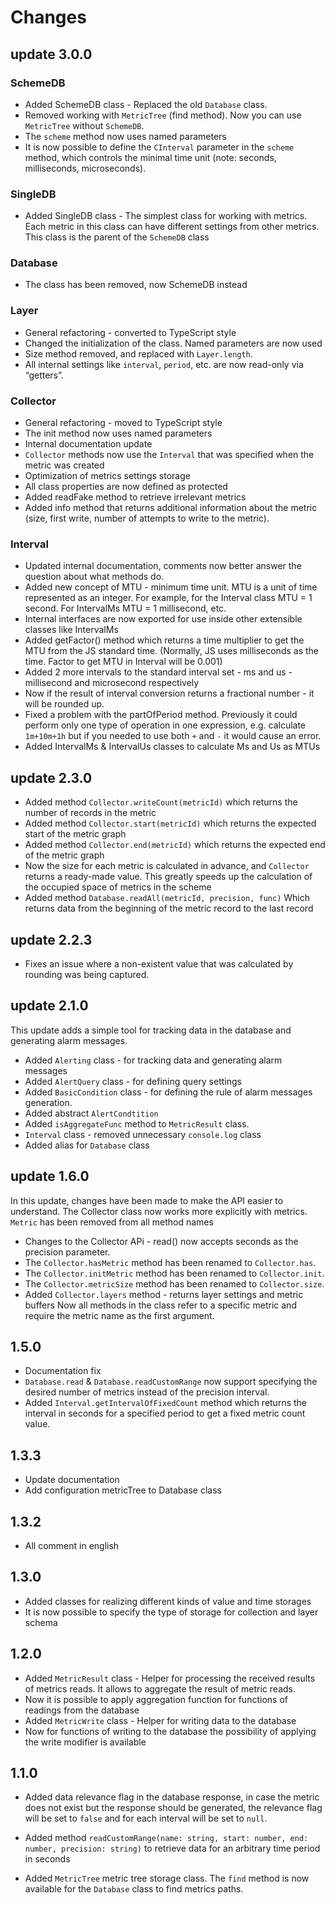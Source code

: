 Changes
=======

update 3.0.0
------------

### SchemeDB

 - Added SchemeDB class - Replaced the old `Database` class.
 - Removed working with `MetricTree` (find method). Now you can use `MetricTree` without `SchemeDB`.
 - The `scheme` method now uses named parameters 
 - It is now possible to define the `CInterval` parameter in the `scheme` method, which controls the minimal time unit (note: seconds, milliseconds, microseconds).

### SingleDB

 - Added SingleDB class - The simplest class for working with metrics. Each metric in this class can have different settings from other metrics. This class is the parent of the `SchemeDB` class

### Database 

 - The class has been removed, now SchemeDB instead

### Layer 

 - General refactoring - converted to TypeScript style
 - Changed the initialization of the class. Named parameters are now used
 - Size method removed, and replaced with `Layer.length`.
 - All internal settings like `interval`, `period`, etc. are now read-only via “getters”.

### Collector

 - General refactoring - moved to TypeScript style
 - The init method now uses named parameters
 - Internal documentation update
 - `Collector` methods now use the `Interval` that was specified when the metric was created
 - Optimization of metrics settings storage
 - All class properties are now defined as protected
 - Added readFake method to retrieve irrelevant metrics
 - Added info method that returns additional information about the metric (size, first write, number of attempts to write to the metric).

### Interval

 - Updated internal documentation, comments now better answer the question about what methods do.
 - Added new concept of MTU - minimum time unit. MTU is a unit of time represented as an integer. For example, for the Interval class MTU = 1 second. For IntervalMs MTU = 1 millisecond, etc.
 - Internal interfaces are now exported for use inside other extensible classes like IntervalMs
 - Added getFactor() method which returns a time multiplier to get the MTU from the JS standard time. (Normally, JS uses milliseconds as the time. Factor to get MTU in Interval will be 0.001)
 - Added 2 more intervals to the standard interval set - ms and us - millisecond and microsecond respectively
 - Now if the result of interval conversion returns a fractional number - it will be rounded up.
 - Fixed a problem with the partOfPeriod method. Previously it could perform only one type of operation in one expression, e.g. calculate `1m+10m+1h` but if you needed to use both `+` and `-` it would cause an error.
 - Added IntervalMs & IntervalUs classes to calculate Ms and Us as MTUs


update 2.3.0
------------
 * Added method `Collector.writeCount(metricId)` which returns the number of records in the metric
 * Added method `Collector.start(metricId)` which returns the expected start of the metric graph
 * Added method `Collector.end(metricId)` which returns the expected end of the metric graph
 * Now the size for each metric is calculated in advance, and `Collector` returns a ready-made value. This greatly speeds up the calculation of the occupied space of metrics in the scheme
 * Added method `Database.readAll(metricId, precision, func)` Which returns data from the beginning of the metric record to the last record


update 2.2.3
------------
 * Fixes an issue where a non-existent value that was calculated by rounding was being captured. 


update 2.1.0
--------------------------
This update adds a simple tool for tracking data in the database and generating alarm messages.

 * Added `Alerting` class - for tracking data and generating alarm messages
 * Added `AlertQuery` class - for defining query settings
 * Added `BasicCondition` class - for defining the rule of alarm messages generation.
 * Added abstract `AlertCondtition` 
 * Added `isAggregateFunc` method to `MetricResult` class.
 * `Interval` class - removed unnecessary `console.log` class
 * Added alias for `Database` class

update 1.6.0
--------------------------
In this update, changes have been made to make the API easier to understand. The Collector class now works more explicitly with metrics. `Metric` has been removed from all method names

 - Changes to the Collector APi - read() now accepts seconds as the precision parameter.
 - The `Collector.hasMetric` method has been renamed to `Collector.has`.
 - The `Collector.initMetric` method has been renamed to `Collector.init`.
 - The `Collector.metricSize` method has been renamed to `Collector.size`.
 - Added `Collector.layers` method - returns layer settings and metric buffers
Now all methods in the class refer to a specific metric and require the metric name as the first argument.

1.5.0
--------------------------
 - Documentation fix
 - `Database.read` & `Database.readCustomRange` now support specifying the desired number of metrics instead of the precision interval.
 - Added `Interval.getIntervalOfFixedCount` method which returns the interval in seconds for a specified period to get a fixed metric count value.

1.3.3
-----
- Update documentation
- Add configuration metricTree to Database class

1.3.2
------
- All comment in english

1.3.0
-------
- Added classes for realizing different kinds of value and time storages
- It is now possible to specify the type of storage for collection and layer schema

1.2.0
-----

 - Added `MetricResult` class - Helper for processing the received results of metrics reads. It allows to aggregate the result of metric reads.
 - Now it is possible to apply aggregation function for functions of readings from the database
 - Added `MetricWrite` class - Helper for writing data to the database
 - Now for functions of writing to the database the possibility of applying the write modifier is available

 1.1.0
-----

 - Added data relevance flag in the database response, in case the metric does not exist but the response should be generated, the relevance flag will be set to `false` and for each interval will be set to `null`.

 - Added method `readCustomRange(name: string, start: number, end: number, precision: string)` to retrieve data for an arbitrary time period in seconds

 - Added `MetricTree` metric tree storage class. The `find` method is now available for the `Database` class to find metrics paths.